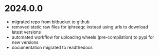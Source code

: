 # 2024.0.0
- migrated repo from bitbucket to github
- removed static raw files for iphreeqc instead using urls to download latest versions
- automated workflow for uploading wheels (pre-compilation) to pypi for new versions
- documentation migrated to readthedocs
